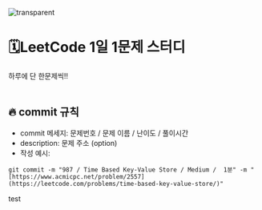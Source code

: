 ![transparent](https://capsule-render.vercel.app/api?type=transparent&fontColor=A3DCBE&text=ALGORITHM%20STUDY&height=150&fontSize=80&fontAlign=50)

# 🗓LeetCode 1일 1문제 스터디
하루에 단 한문제씩!!
<br />
<br />

## 🔥 commit 규칙
- commit 메세지: 문제번호 / 문제 이름 / 난이도 / 풀이시간 
- description: 문제 주소 (option)
- 작성 예시: 
```
git commit -m "987 / Time Based Key-Value Store / Medium /  1분" -m "[https://www.acmicpc.net/problem/2557](https://leetcode.com/problems/time-based-key-value-store/)"
```

test
